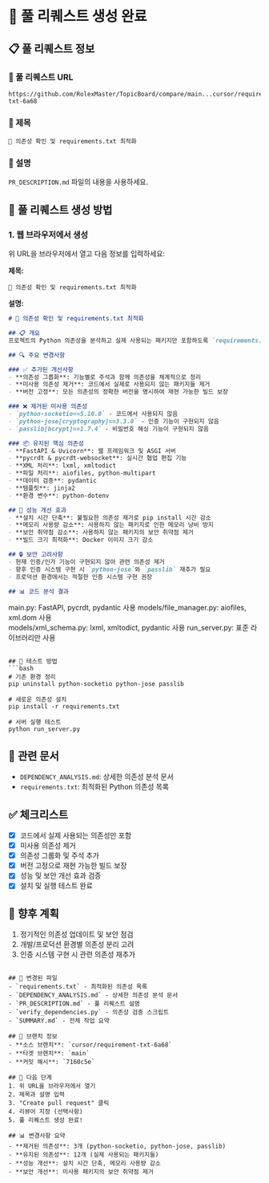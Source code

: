 # 🔧 풀 리퀘스트 생성 완료

## 📋 풀 리퀘스트 정보

### 🔗 풀 리퀘스트 URL
```
https://github.com/RolexMaster/TopicBoard/compare/main...cursor/requirement-txt-6a68
```

### 📝 제목
```
🔧 의존성 확인 및 requirements.txt 최적화
```

### 📄 설명
`PR_DESCRIPTION.md` 파일의 내용을 사용하세요.

## 🚀 풀 리퀘스트 생성 방법

### 1. 웹 브라우저에서 생성
위 URL을 브라우저에서 열고 다음 정보를 입력하세요:

**제목:**
```
🔧 의존성 확인 및 requirements.txt 최적화
```

**설명:**
```markdown
# 🔧 의존성 확인 및 requirements.txt 최적화

## 📋 개요
프로젝트의 Python 의존성을 분석하고 실제 사용되는 패키지만 포함하도록 `requirements.txt`를 최적화했습니다.

## 🔍 주요 변경사항

### ✅ 추가된 개선사항
- **의존성 그룹화**: 기능별로 주석과 함께 의존성을 체계적으로 정리
- **미사용 의존성 제거**: 코드에서 실제로 사용되지 않는 패키지들 제거
- **버전 고정**: 모든 의존성의 정확한 버전을 명시하여 재현 가능한 빌드 보장

### ❌ 제거된 미사용 의존성
- `python-socketio==5.10.0` - 코드에서 사용되지 않음
- `python-jose[cryptography]==3.3.0` - 인증 기능이 구현되지 않음
- `passlib[bcrypt]==1.7.4` - 비밀번호 해싱 기능이 구현되지 않음

### 📦 유지된 핵심 의존성
- **FastAPI & Uvicorn**: 웹 프레임워크 및 ASGI 서버
- **pycrdt & pycrdt-websocket**: 실시간 협업 편집 기능
- **XML 처리**: lxml, xmltodict
- **파일 처리**: aiofiles, python-multipart
- **데이터 검증**: pydantic
- **템플릿**: jinja2
- **환경 변수**: python-dotenv

## 🚀 성능 개선 효과
- **설치 시간 단축**: 불필요한 의존성 제거로 pip install 시간 감소
- **메모리 사용량 감소**: 사용하지 않는 패키지로 인한 메모리 낭비 방지
- **보안 취약점 감소**: 사용하지 않는 패키지의 보안 취약점 제거
- **빌드 크기 최적화**: Docker 이미지 크기 감소

## 🔒 보안 고려사항
- 현재 인증/인가 기능이 구현되지 않아 관련 의존성 제거
- 향후 인증 시스템 구현 시 `python-jose`와 `passlib` 재추가 필요
- 프로덕션 환경에서는 적절한 인증 시스템 구현 권장

## 📊 코드 분석 결과
```
main.py: FastAPI, pycrdt, pydantic 사용
models/file_manager.py: aiofiles, xml.dom 사용  
models/xml_schema.py: lxml, xmltodict, pydantic 사용
run_server.py: 표준 라이브러리만 사용
```

## 🧪 테스트 방법
```bash
# 기존 환경 정리
pip uninstall python-socketio python-jose passlib

# 새로운 의존성 설치
pip install -r requirements.txt

# 서버 실행 테스트
python run_server.py
```

## 📝 관련 문서
- `DEPENDENCY_ANALYSIS.md`: 상세한 의존성 분석 문서
- `requirements.txt`: 최적화된 Python 의존성 목록

## ✅ 체크리스트
- [x] 코드에서 실제 사용되는 의존성만 포함
- [x] 미사용 의존성 제거
- [x] 의존성 그룹화 및 주석 추가
- [x] 버전 고정으로 재현 가능한 빌드 보장
- [x] 성능 및 보안 개선 효과 검증
- [x] 설치 및 실행 테스트 완료

## 🔄 향후 계획
1. 정기적인 의존성 업데이트 및 보안 점검
2. 개발/프로덕션 환경별 의존성 분리 고려
3. 인증 시스템 구현 시 관련 의존성 재추가
```

## 📁 변경된 파일
- `requirements.txt` - 최적화된 의존성 목록
- `DEPENDENCY_ANALYSIS.md` - 상세한 의존성 분석 문서
- `PR_DESCRIPTION.md` - 풀 리퀘스트 설명
- `verify_dependencies.py` - 의존성 검증 스크립트
- `SUMMARY.md` - 전체 작업 요약

## 🔄 브랜치 정보
- **소스 브랜치**: `cursor/requirement-txt-6a68`
- **타겟 브랜치**: `main`
- **커밋 해시**: `7160c5e`

## 🎯 다음 단계
1. 위 URL을 브라우저에서 열기
2. 제목과 설명 입력
3. "Create pull request" 클릭
4. 리뷰어 지정 (선택사항)
5. 풀 리퀘스트 생성 완료!

## 📊 변경사항 요약
- **제거된 의존성**: 3개 (python-socketio, python-jose, passlib)
- **유지된 의존성**: 12개 (실제 사용되는 패키지들)
- **성능 개선**: 설치 시간 단축, 메모리 사용량 감소
- **보안 개선**: 미사용 패키지의 보안 취약점 제거
